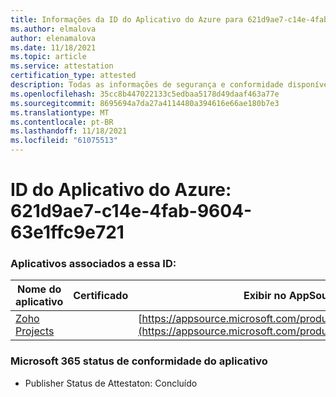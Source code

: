 ```yaml
---
title: Informações da ID do Aplicativo do Azure para 621d9ae7-c14e-4fab-9604-63e1ffc9e721
ms.author: elmalova
author: elenamalova
ms.date: 11/18/2021
ms.topic: article
ms.service: attestation
certification_type: attested
description: Todas as informações de segurança e conformidade disponíveis para 621d9ae7-c14e-4fab-9604-63e1ffc9e721.
ms.openlocfilehash: 35cc8b447022133c5edbaa5178d49daaf463a77e
ms.sourcegitcommit: 8695694a7da27a4114480a394616e66ae180b7e3
ms.translationtype: MT
ms.contentlocale: pt-BR
ms.lasthandoff: 11/18/2021
ms.locfileid: "61075513"
---
```

# <a name="azure-app-id-621d9ae7-c14e-4fab-9604-63e1ffc9e721"></a>ID do Aplicativo do Azure: 621d9ae7-c14e-4fab-9604-63e1ffc9e721


### <a name="apps-associated-with-this-id"></a>Aplicativos associados a essa ID:
| **Nome do aplicativo** | **Certificado** | **Exibir no AppSource** |
|--------------|---------------|-----------------------|
| [Zoho Projects](https://docs.microsoft.com/microsoft-365-app-certification/forward/WA104381668) |  | [https://appsource.microsoft.com/product/office/WA104381668](https://appsource.microsoft.com/product/office/WA104381668) |

### <a name="microsoft-365-app-compliance-status"></a>Microsoft 365 status de conformidade do aplicativo
- Publisher Status de Attestaton: Concluído
